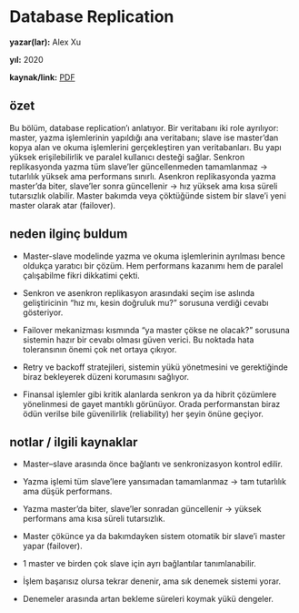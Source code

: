#  Database Replication

**yazar(lar):** Alex Xu

**yıl:** 2020

**kaynak/link:** [PDF](https://bytes.usc.edu/~saty/courses/docs/data/SystemDesignInterview.pdf#page=12)


## özet
Bu bölüm, database replication’ı anlatıyor. Bir veritabanı iki role ayrılıyor: master, yazma işlemlerinin yapıldığı ana veritabanı; slave ise master’dan kopya alan ve okuma işlemlerini gerçekleştiren yan veritabanları. Bu yapı yüksek erişilebilirlik ve paralel kullanıcı desteği sağlar. Senkron replikasyonda yazma tüm slave’ler güncellenmeden tamamlanmaz → tutarlılık yüksek ama performans sınırlı. Asenkron replikasyonda yazma master’da biter, slave’ler sonra güncellenir → hız yüksek ama kısa süreli tutarsızlık olabilir. Master bakımda veya çöktüğünde sistem bir slave’i yeni master olarak atar (failover).

## neden ilginç buldum
- Master-slave modelinde yazma ve okuma işlemlerinin ayrılması bence oldukça yaratıcı bir çözüm. Hem performans kazanımı hem de paralel çalışabilme fikri dikkatimi çekti.

- Senkron ve asenkron replikasyon arasındaki seçim ise aslında geliştiricinin “hız mı, kesin doğruluk mu?” sorusuna verdiği cevabı gösteriyor.

- Failover mekanizması kısmında “ya master çökse ne olacak?” sorusuna sistemin hazır bir cevabı olması güven verici. Bu noktada hata toleransının önemi çok net ortaya çıkıyor.

- Retry ve backoff stratejileri, sistemin yükü yönetmesini ve gerektiğinde biraz bekleyerek düzeni korumasını sağlıyor.
- Finansal işlemler gibi kritik alanlarda senkron ya da hibrit çözümlere yönelinmesi de gayet mantıklı görünüyor. Orada performanstan biraz ödün verilse bile güvenilirlik (reliability) her şeyin önüne geçiyor.


## notlar / ilgili kaynaklar
- Master–slave arasında önce bağlantı ve senkronizasyon kontrol edilir.

- Yazma işlemi tüm slave’lere yansımadan tamamlanmaz → tam tutarlılık ama düşük performans.

- Yazma master’da biter, slave’ler sonradan güncellenir → yüksek performans ama kısa süreli tutarsızlık.

- Master çökünce ya da bakımdayken sistem otomatik bir slave’i master yapar (failover).

- 1 master ve birden çok slave için ayrı bağlantılar tanımlanabilir.

- İşlem başarısız olursa tekrar denenir, ama sık denemek sistemi yorar.

- Denemeler arasında artan bekleme süreleri koymak yükü dengeler.